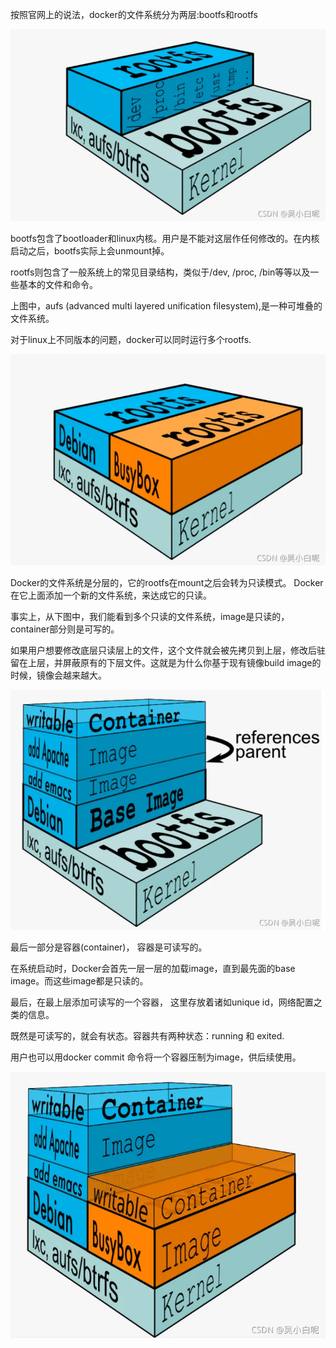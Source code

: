 按照官网上的说法，docker的文件系统分为两层:bootfs和rootfs

![1](bootfs/bootfs.png)

bootfs包含了bootloader和linux内核。用户是不能对这层作任何修改的。在内核启动之后，bootfs实际上会unmount掉。 

rootfs则包含了一般系统上的常见目录结构，类似于/dev, /proc, /bin等等以及一些基本的文件和命令。

上图中，aufs (advanced multi layered unification filesystem),是一种可堆叠的文件系统。

对于linux上不同版本的问题，docker可以同时运行多个rootfs.

![2](bootfs/bootfs2.png)

Docker的文件系统是分层的，它的rootfs在mount之后会转为只读模式。 Docker在它上面添加一个新的文件系统，来达成它的只读。

事实上，从下图中，我们能看到多个只读的文件系统，image是只读的，container部分则是可写的。

如果用户想要修改底层只读层上的文件，这个文件就会被先拷贝到上层，修改后驻留在上层，并屏蔽原有的下层文件。这就是为什么你基于现有镜像build image的时候，镜像会越来越大。



![3](bootfs/bootfs3.png)

最后一部分是容器(container)， 容器是可读写的。

在系统启动时，Docker会首先一层一层的加载image，直到最先面的base image。而这些image都是只读的。

最后，在最上层添加可读写的一个容器， 这里存放着诸如unique id，网络配置之类的信息。

既然是可读写的，就会有状态。容器共有两种状态：running 和 exited.

用户也可以用docker commit 命令将一个容器压制为image，供后续使用。



![4](bootfs/bootfs4.png)

